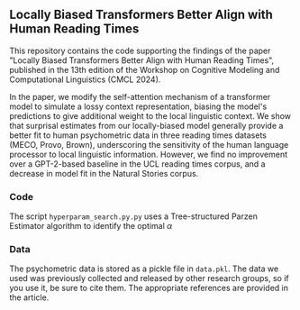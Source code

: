 ## Locally Biased Transformers Better Align with Human Reading Times

This repository contains the code supporting the findings of the paper "Locally Biased Transformers Better Align with Human Reading Times", published in the 13th edition of the Workshop on Cognitive Modeling and Computational Linguistics (CMCL 2024).

In the paper, we modify the self-attention mechanism of a transformer model to simulate a lossy context representation, biasing the model's predictions to give additional weight to the local linguistic context. We show that surprisal estimates from our locally-biased model generally provide a better fit to human psychometric data in three reading times datasets (MECO, Provo, Brown), underscoring the sensitivity of the human language processor to local linguistic information. However, we find no improvement over a GPT-2-based baseline in the UCL reading times corpus, and a decrease in model fit in the Natural Stories corpus.

### Code
The script `hyperparam_search.py.py` uses a Tree-structured Parzen Estimator algorithm to identify the optimal $\alpha$

### Data
The psychometric data is stored as a pickle file in `data.pkl`. The data we used was previously collected and released by other research groups, so if you use it, be sure to cite them. The appropriate references are provided in the article.
